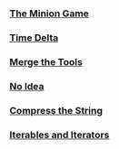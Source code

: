 ### [The Minion Game](https://github.com/lulukdog/leetcode-Python/blob/master/hackerrank/The20%Minion20%Game.py)

### [Time Delta](https://github.com/lulukdog/leetcode-Python/blob/master/hackerrank/Time%20Delta.py)

### [Merge the Tools](https://github.com/lulukdog/leetcode-Python/blob/master/hackerrank/Merge%20the%20Tools.py)

### [No Idea](https://github.com/lulukdog/leetcode-Python/blob/master/hackerrank/No%20Idea.py)

### [Compress the String](https://github.com/lulukdog/leetcode-Python/blob/master/hackerrank/Compress%20the%20String.py)

### [Iterables and Iterators](https://github.com/lulukdog/leetcode-Python/blob/master/hackerrank/Iterables%20and%20Iterators.py)

